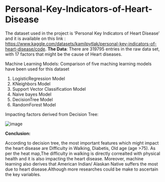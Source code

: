 # Personal-Key-Indicators-of-Heart-Disease

The dataset used in the project is ‘Personal Key Indicators of Heart Disease’ and it is available on this link : https://www.kaggle.com/datasets/kamilpytlak/personal-key-indicators-of-heart-disease/code.
**The Data**: There are 319795 entries in the raw data set, with 17 factors that might be the cause of Heart diseases.

Machine Learning Models:
Comparison of five maching learning models have been used for this dataset

1) LogisticRegression Model
2) KNeighbors Model
3) Support Vector Classification Model
4) Naive bayes Model
5) DecisionTree Model
6) RandomForest Model

Impacting factors derived from Decision Tree:

![image](https://user-images.githubusercontent.com/46047236/174437778-80ac817b-5104-4d85-8988-c1717d39d435.png)

**Conclusion:**

According to decision tree, the most important features which might impact the heart disease are Difficulty in Walking, Diabetis, Old age (age >75). As per the heat map,The difficulty in walking is directly correalted with physical health and it is also impacting the heart disease. Moreover, machine learning also derives that American Indian/ Alaskan Native suffers the most due to heart disease.Although more researches could be make to ascertain the key variables.
